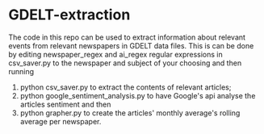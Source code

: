 # GDELT-extraction
The code in this repo can be used to extract information about relevant events from relevant newspapers in GDELT data files. This is can be done by editing newspaper_regex and ai_regex regular expressions in csv_saver.py to the newspaper and subject of your choosing and then running
1. python csv_saver.py to extract the contents of relevant articles;
2. python google_sentiment_analysis.py to have Google's api analyse the articles sentiment and then
3. python grapher.py to create the articles' monthly average's rolling average per newspaper.
